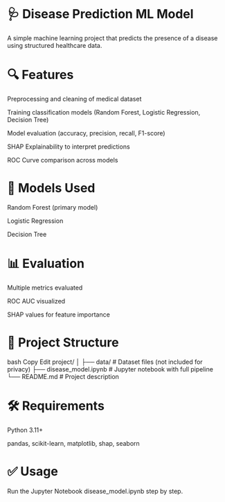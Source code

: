 # 🩺 Disease Prediction ML Model
A simple machine learning project that predicts the presence of a disease using structured healthcare data.

# 🔍 Features
Preprocessing and cleaning of medical dataset

Training classification models (Random Forest, Logistic Regression, Decision Tree)

Model evaluation (accuracy, precision, recall, F1-score)

SHAP Explainability to interpret predictions

ROC Curve comparison across models

# 🧠 Models Used
Random Forest (primary model)

Logistic Regression

Decision Tree

# 📊 Evaluation
Multiple metrics evaluated

ROC AUC visualized

SHAP values for feature importance

# 📁 Project Structure
bash
Copy
Edit
project/
│
├── data/                # Dataset files (not included for privacy)
├── disease_model.ipynb  # Jupyter notebook with full pipeline
└── README.md            # Project description

# 🛠️ Requirements
Python 3.11+

pandas, scikit-learn, matplotlib, shap, seaborn

# ✅ Usage
Run the Jupyter Notebook disease_model.ipynb step by step.

